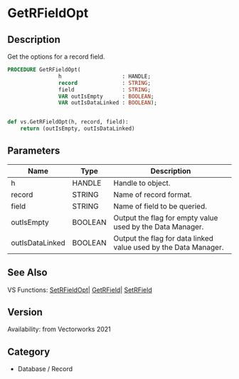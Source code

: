 # GetRFieldOpt

## Description
Get the options for a record field.

```pascal
PROCEDURE GetRFieldOpt(
				h                   : HANDLE;
				record              : STRING;
				field               : STRING;
				VAR outIsEmpty      : BOOLEAN;
				VAR outIsDataLinked : BOOLEAN);
```

```python

def vs.GetRFieldOpt(h, record, field):
    return (outIsEmpty, outIsDataLinked)
```

## Parameters
|Name|Type|Description|
|---|---|---|
|h|HANDLE|Handle to object.|
|record|STRING|Name of record format.|
|field|STRING|Name of field to be queried. |
|outIsEmpty|BOOLEAN|Output the flag for empty value used by the Data Manager.|
|outIsDataLinked|BOOLEAN|Output the flag for data linked value used by the Data Manager.|

## See Also
VS Functions:
[SetRFieldOpt](SetRFieldOpt.md)| [GetRField](GetRField.md)| [SetRField](SetRField.md)

## Version
Availability: from Vectorworks 2021
## Category
* Database / Record

